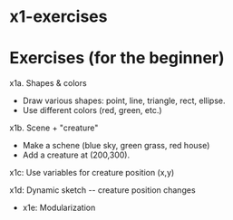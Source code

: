 # x1-exercises
Exercises (for the beginner)
============================

x1a.  Shapes & colors  
  * Draw various shapes:  point, line, triangle, rect, ellipse.   
  * Use different colors (red, green, etc.)

x1b.  Scene + "creature"
  * Make a schene (blue sky, green grass, red house)
  * Add a creature at (200,300).  
 
x1c:  Use variables for creature position (x,y)  

x1d:  Dynamic sketch -- creature position changes    

* x1e:  Modularization
